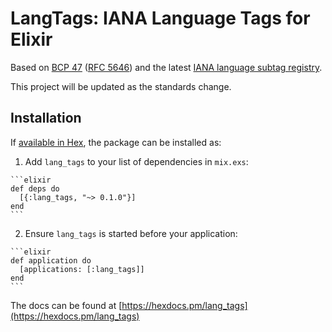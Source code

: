 # LangTags: IANA Language Tags for Elixir

Based on [BCP 47][] ([RFC 5646][]) and the latest [IANA language subtag registry][Registry].

This project will be updated as the standards change.

## Installation

If [available in Hex][Hex], the package can be installed as:

  1. Add `lang_tags` to your list of dependencies in `mix.exs`:

    ```elixir
    def deps do
      [{:lang_tags, "~> 0.1.0"}]
    end
    ```

  2. Ensure `lang_tags` is started before your application:

    ```elixir
    def application do
      [applications: [:lang_tags]]
    end
    ```

The docs can be found at [https://hexdocs.pm/lang_tags](https://hexdocs.pm/lang_tags)

[BCP 47]: http://tools.ietf.org/html/bcp47
[RFC 5646]: http://tools.ietf.org/html/rfc5646
[Registry]: http://www.iana.org/assignments/language-subtag-registry
[Hex]: https://hex.pm/docs/publish

